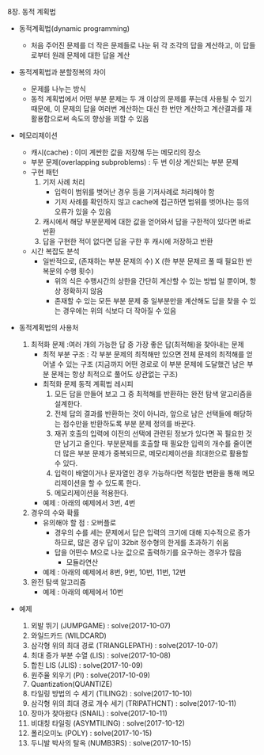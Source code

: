 8장. 동적 계획법

* 동적계획법(dynamic programming)
	* 처음 주어진 문제를 더 작은 문제들로 나눈 뒤 각 조각의 답을 계산하고, 이 답들로부터 원래 문제에 대한 답을 계산

* 동적계획법과 분할정복의 차이
	* 문제를 나누는 방식
	* 동적 계획법에서 어떤 부분 문제는 두 개 이상의 문제를 푸는데 사용될 수 있기 때문에, 이 문제의 답을 여러번 계산하는 대신 한 번만 계산하고 계산결과를 재활용함으로써 속도의 향상을 꾀할 수 있음

* 메모리제이션
	* 캐시(cache) : 이미 계싼한 값을 저장해 두는 메모리의 장소
	* 부분 문제(overlapping subproblems) : 두 번 이상 계산되는 부분 문제
	* 구현 패턴
		1. 기저 사례 처리
			* 입력이 범위를 벗어난 경우 등을 기저사례로 처리해야 함
			* 기저 사례를 확인하지 않고 cache에 접근하면 범위를 벗어나는 등의 오류가 있을 수 있음
		2. 캐시에서 해당 부분문제에 대한 값을 얻어와서 답을 구한적이 있다면 바로 반환
		3. 답을 구현한 적이 없다면 답을 구한 후 캐시에 저장하고 반환
	* 시간 복잡도 분석
		* 일반적으로, (존재하는 부분 문제의 수) X (한 부분 문제르 풀 때 필요한 반복문의 수행 횟수)
			* 위의 식은 수행시간의 상한을 간단히 계산할 수 있는 방법 일 뿐이며, 항상 정확하지 않음
			* 존재할 수 있는 모든 부분 문제 중 일부분만을 계산해도 답을 찾을 수 있는 경우에는 위의 식보다 더 작아질 수 있음
			
* 동적계획법의 사용처
	1. 최적화 문제 :여러 개의 가능한 답 중 가장 좋은 답(최적해)을 찾아내는 문제
		* 최적 부분 구조 : 각 부분 문제의 최적해만 있으면 전체 문제의 최적해를 얻어낼 수 있는 구조 (지금까지 어떤 경로로 이 부분 문제에 도달했건 남은 부분 문제는 항상 최적으로 풀어도 상관없는 구조)
		* 최적화 문제 동적 계획법 레시피
			1. 모든 답을 만들어 보고 그 중 최적해를 반환하는 완전 탐색 알고리즘을 설계한다.
			2. 전체 답의 결과를 반환하는 것이 아니라, 앞으로 남은 선택들에 해당하는 점수만을 반환하도록 부분 문제 정의를 바꾼다.
			3. 재귀 호출의 입력에 이전의 선택에 관련된 정보가 있다면 꼭 필요한 것만 남기고 줄인다. 부분문제를 호출할 때 필요한 입력의 개수를 줄이면 더 많은 부분 문제가 중복되므로, 메모리제이션을 최대한으로 활용할 수 있다.
			4. 입력이 배열이거나 문자열인 경우 가능하다면 적절한 변환을 통해 메모리제이션을 할 수 있도록 한다.
			5. 메모리제이션을 적용한다.
		* 예제 : 아래의 예제에서 3번, 4번
	2. 경우의 수와 확률
		* 유의해야 할 점 : 오버플로
			* 경우의 수를 세는 문제에서 답은 입력의 크기에 대해 지수적으로 증가하므로, 많은 경우 답이 32bit 정수형의 한게를 초과하기 쉬움
			* 답을 어떤수 M으로 나눈 값으로 출력하기를 요구하는 경우가 많음
				* 모듈라연산
		* 예제 : 아래의 예제에서 8번, 9번, 10번, 11번, 12번
	3. 완전 탐색 알고리즘
		* 예제 : 아래의 예제에서 10번

* 예제 <br/>
	1. 외발 뛰기 (JUMPGAME) : solve(2017-10-07)
	2. 와일드카드 (WILDCARD)
	3. 삼각형 위의 최대 경로 (TRIANGLEPATH) : solve(2017-10-07)
	4. 최대 증가 부분 수열 (LIS) : solve(2017-10-08)
	5. 합친 LIS (JLIS) : solve(2017-10-09)
	6. 원주율 외우기 (PI) : solve(2017-10-09)
	7. Quantization(QUANTIZE)
	8. 타일링 방법의 수 세기 (TILING2) : solve(2017-10-10)
	9. 삼각형 위의 최대 경로 개수 세기 (TRIPATHCNT) : solve(2017-10-11)
	10. 장마가 찾아왔다 (SNAIL) : solve(2017-10-11)
	11. 비대칭 타일링 (ASYMTILING) : solve(2017-10-12)
	12. 폴리오미노 (POLY) : solve(2017-10-15)
	13. 두니발 박사의 탈옥 (NUMB3RS) : solve(2017-10-15)
